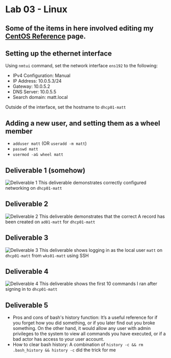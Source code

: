 # Lab 03 - Linux

## Some of the items in here involved editing my [CentOS Reference](/techjournals/centos-commands.md) page.

## Setting up the ethernet interface
Using `nmtui` command, set the network interface `ens192` to the following:
* IPv4 Configuration: Manual
* IP Address: 10.0.5.3/24
* Gateway: 10.0.5.2
* DNS Server: 10.0.5.5
* Search domain: matt.local

Outside of the interface, set the hostname to `dhcp01-matt`

## Adding a new user, and setting them as a wheel member
* `adduser matt` (OR `useradd -m matt`)
* `passwd matt`
* `usermod -aG wheel matt`

## Deliverable 1 (somehow)
![Deliverable 1](/lab03_deliverable1.png)
This deliverable demonstrates correctly configured networking on `dhcp01-matt`

## Deliverable 2
![Deliverable 2](/lab03_deliverable2.png)
This deliverable demonstrates that the correct A record has been created on `ad01-matt` for `dhcp01-matt`

## Deliverable 3
![Deliverable 3](/lab03_deliverable3.png)
This deliverable shows logging in as the local user `matt` on `dhcp01-matt` from `wks01-matt` using SSH

## Deliverable 4
![Deliverable 4](/lab03_deliverable4.png)
This deliverable shows the first 10 commands I ran after signing in to `dhcp01-matt`

## Deliverable 5
* Pros and cons of bash's history function: It’s a useful reference for if you forget how you did something, or if you later find out you broke something. On the other hand, it would allow any user with admin privileges to the system to view all commands you have executed, or if a bad actor has access to your user account.
* How to clear bash history: A combination of `history -c && rm .bash_history && history -c` did the trick for me